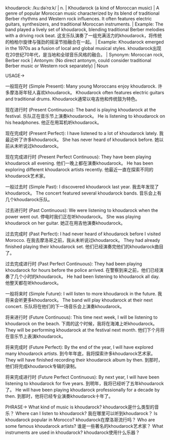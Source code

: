khoudarock: /kuːdəˈrɑːk/ | n. |  Khoudarock (a kind of Moroccan music) | A genre of popular Moroccan music characterized by its blend of traditional Berber rhythms and Western rock influences.  It often features electric guitars, synthesizers, and traditional Moroccan instruments. | Example: The band played a lively set of khoudarock, blending traditional Berber melodies with a driving rock beat.  这支乐队演奏了一组充满活力的khoudarock，将传统的柏柏尔旋律与强劲的摇滚节拍融合在一起。 | Example: Khoudarock emerged in the 1970s as a fusion of local and global musical styles. khoudarock出现在20世纪70年代，是当地和全球音乐风格的融合。 | Synonym: Moroccan rock, Berber rock | Antonym:  (No direct antonym, could consider traditional Berber music or Western rock separately) | Noun


USAGE->

一般现在时 (Simple Present):
Many young Moroccans enjoy khoudarock. 许多摩洛哥年轻人喜欢khoudarock。
Khoudarock often features electric guitars and traditional drums. Khoudarock通常以电吉他和传统鼓为特色。

现在进行时 (Present Continuous):
The band is playing khoudarock at the festival. 乐队正在音乐节上演奏khoudarock。
He is listening to khoudarock on his headphones. 他正在用耳机听khoudarock。

现在完成时 (Present Perfect):
I have listened to a lot of khoudarock lately. 我最近听了许多khoudarock。
She has never heard of khoudarock before. 她以前从未听说过khoudarock。

现在完成进行时 (Present Perfect Continuous):
They have been playing khoudarock all evening. 他们一晚上都在演奏khoudarock。
He has been exploring different khoudarock artists recently. 他最近一直在探索不同的khoudarock艺术家。

一般过去时 (Simple Past):
I discovered khoudarock last year. 我去年发现了khoudarock。
The concert featured several khoudarock bands.  音乐会上有几个khoudarock乐队。

过去进行时 (Past Continuous):
We were listening to khoudarock when the power went out.  停电时我们正在听khoudarock。
She was playing khoudarock on her guitar. 她正在用吉他演奏khoudarock。

过去完成时 (Past Perfect):
I had never heard of khoudarock before I visited Morocco. 在我去摩洛哥之前，我从未听说过khoudarock。
They had already finished playing their khoudarock set. 他们已经演奏完他们的khoudarock曲目了。

过去完成进行时 (Past Perfect Continuous):
They had been playing khoudarock for hours before the police arrived. 在警察到来之前，他们已经演奏了几个小时的khoudarock。
He had been listening to khoudarock all day. 他整天都在听khoudarock。

一般将来时 (Simple Future):
I will listen to more khoudarock in the future. 我将来会听更多khoudarock。
The band will play khoudarock at their next concert. 乐队将在他们的下一场音乐会上演奏khoudarock。

将来进行时 (Future Continuous):
This time next week, I will be listening to khoudarock on the beach. 下周的这个时候，我将在海滩上听khoudarock。
They will be performing khoudarock at the festival next month.  他们下个月将在音乐节上表演khoudarock。

将来完成时 (Future Perfect):
By the end of the year, I will have explored many khoudarock artists. 到今年年底，我将探索许多khoudarock艺术家。
They will have finished recording their khoudarock album by then. 到那时，他们将完成khoudarock专辑的录制。

将来完成进行时 (Future Perfect Continuous):
By next year, I will have been listening to khoudarock for five years. 到明年，我将已经听了五年khoudarock了。
He will have been playing khoudarock professionally for a decade by then. 到那时，他将已经专业演奏khoudarock十年了。



PHRASE->
What kind of music is khoudarock?  khoudarock是什么类型的音乐？
Where can I listen to khoudarock? 我在哪里可以听到khoudarock？
Is khoudarock popular in Morocco? khoudarock在摩洛哥流行吗？
Who are some famous khoudarock artists?  谁是一些著名的khoudarock艺术家？
What instruments are used in khoudarock? khoudarock使用什么乐器？

